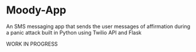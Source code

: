 # Moody-App
An SMS messaging app that sends the user messages of affirmation during a
panic attack built in Python using Twilio API and Flask

WORK IN PROGRESS
